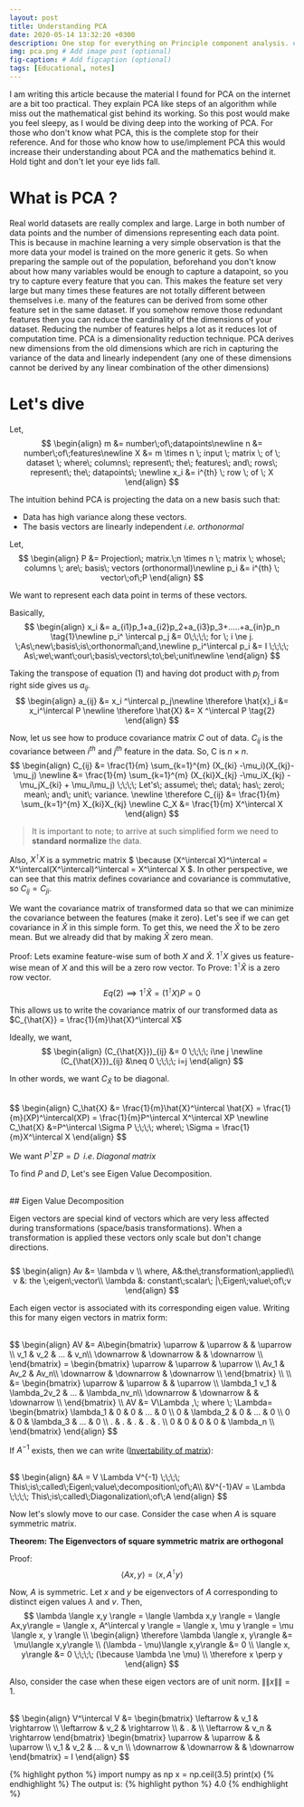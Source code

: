 ```yaml
---
layout: post
title: Understanding PCA
date: 2020-05-14 13:32:20 +0300
description: One stop for everything on Principle component analysis. # Add post description (optional)
img: pca.png # Add image post (optional)
fig-caption: # Add figcaption (optional)
tags: [Educational, notes]
---
```


I am writing this article because the material I found for PCA on the internet are a bit too practical. They explain PCA like steps of an algorithm while miss out the mathematical gist behind its working. So this post would make you feel sleepy, as I would be diving deep into the working of PCA. For those who don't know what PCA, this is the complete stop for their reference. And for those who know how to use/implement PCA this would increase their understanding about PCA and the mathematics behind it. Hold tight and don't let your eye lids fall.

# What is PCA ?

Real world datasets are really complex and large. Large in both number of data points and the number of dimensions representing each data point. This is because in machine learning a very simple observation is that the more data your model is trained on the more generic it gets. So when preparing the sample out of the population, beforehand you don't know about how many variables would be enough to capture a datapoint, so you try to capture every feature that you can. This makes the feature set very large but many times these features are not totally different between themselves i.e. many of the features can be derived from some other feature set in the same dataset. If you somehow remove those redundant features then you can reduce the cardinality of the dimensions of your dataset. Reducing the number of features helps a lot as it reduces lot of computation time. PCA is a dimensionality reduction technique. PCA derives new dimensions from the old dimensions which are rich in capturing the variance of the data and linearly independent (any one of these dimensions cannot be derived by any linear combination of the other dimensions)

# Let's dive
Let,
<br>
$$
\begin{align}
m &= number\;of\;datapoints\newline
n &= number\;of\;features\newline
X &= m \times n \; input \; matrix \; of \; dataset \; where\; columns\; represent\; the\; features\; and\; rows\; represent\; the\; datapoints\; \newline
x_i &= i^{th} \; row \; of \; X
\end{align}
$$


The intuition behind PCA is projecting the data on a new basis such that: <br>

- Data has high variance along these vectors. <br>
- The basis vectors are linearly independent  <em>i.e. orthonormal</em> <br>

Let,
<br>
$$
\begin{align}
P &= Projection\; matrix.\;n \times n \; matrix \; whose\; columns \; are\; basis\; vectors (orthonormal)\newline
p_i &= i^{th} \; vector\;of\;P
\end{align}
$$

We want to represent each data point in terms of these vectors.

Basically,
<br>
$$
\begin{align}
x_i &= a_{i1}p_1+a_{i2}p_2+a_{i3}p_3+.....+a_{in}p_n \tag{1}\newline
p_i^ \intercal p_j &= 0\;\;\;\; for \; i \ne j. \;As\;new\;basis\;is\;orthonormal\;and,\newline
p_i^\intercal p_i &= I \;\;\;\; As\;we\;want\;our\;basis\;vectors\;to\;be\;unit\newline
\end{align}
$$

Taking the transpose of equation $(1)$ and having dot product with $p_j$ from right side gives us $a_{ij}$.
<br>
$$
\begin{align}
a_{ij} &= x_i ^\intercal p_j\newline
\therefore \hat{x}_i &= x_i^\intercal P \newline
\therefore \hat{X} &= X ^\intercal P \tag{2}
\end{align}
$$

Now, let us see how to produce covariance matrix $C$ out of data. $C_{ij}$ is the covariance between $i^{th}$ and $j^{th}$ feature in the data. So, C is $n \times n$.
<br>
$$
\begin{align}
C_{ij} &= \frac{1}{m} \sum_{k=1}^{m} (X_{ki} -\mu_i)(X_{kj}-\mu_j) \newline
&= \frac{1}{m} \sum_{k=1}^{m} (X_{ki}X_{kj} -\mu_iX_{kj} - \mu_jX_{ki} + \mu_i\mu_j) \;\;\;\;
Let's\; assume\; the\; data\; has\; zero\; mean\; and\; unit\; variance. \newline
\therefore C_{ij} &= \frac{1}{m} \sum_{k=1}^{m} X_{ki}X_{kj} \newline
C_X &= \frac{1}{m} X^\intercal X 
\end{align}
$$

>It is important to note; to arrive at such simplified form we need to <strong>standard normalize</strong> the data. <br>

Also, $X^\intercal X$ is a symmetric matrix $ \because (X^\intercal X)^\intercal = X^\intercal(X^\intercal)^\intercal = X^\intercal X $. In other perspective, we can see that this matrix defines covariance and covariance is commutative, so $C_{ij} = C_{ji}$. <br>

We want the covariance matrix of transformed data so that we can minimize the covariance between the features (make it zero). Let's see if we can get covariance in $\hat{X}$ in this simple form. To get this, we need the $\hat{X}$ to be zero mean. But we already did that by making $\hat{X}$ zero mean.

Proof: Lets examine feature-wise sum of both $X$ and $\hat{X}$. $1^\intercal X$ gives us feature-wise mean of $X$ and this will be a zero row vector. To Prove: $1^\intercal \hat{X}$ is a zero row vector.
<br>
$$
Eq (2) \implies 1^\intercal \hat{X} = (1^\intercal X) P =0
$$

This allows us to write the covariance matrix of our transformed data as $C_{\hat{X}} = \frac{1}{m}\hat{X}^\intercal X$

Ideally, we want,
$$
\begin{align}
(C_{\hat{X}})_{ij} &= 0 \;\;\;\; i\ne j \newline
(C_{\hat{X}})_{ij} &\neq 0 \;\;\;\; i=j
\end{align}
$$

In other words, we want $C_\hat{X}$ to be diagonal.

<br>
$$
\begin{align}
C_\hat{X} &= \frac{1}{m}\hat{X}^\intercal \hat{X} = \frac{1}{m}(XP)^\intercal(XP) = \frac{1}{m}P^\intercal X^\intercal XP \newline
C_\hat{X} &=P^\intercal \Sigma P \;\;\;\; where\; \Sigma =  \frac{1}{m}X^\intercal X
\end{align}
$$

We want $P^\intercal \Sigma P = D \;\; i.e.\; Diagonal\;matrix$ <br>

 To find $P$ and $D$, Let's see Eigen Value Decomposition. <br>


<br> 
## Eigen Value Decomposition

Eigen vectors are special kind of vectors which are very less  affected during transformations (space/basis transformations). When a transformation is applied these vectors only scale but don't change directions.<br><br>
$$
\begin{align}
Av &= \lambda v \\
where, A&:the\;transformation\;applied\\
v &: the \;eigen\;vector\\
\lambda &: constant\;scalar\; |\;Eigen\;value\;of\;v
\end{align}
$$


Each eigen vector is associated with its corresponding eigen value. Writing this for many eigen vectors in matrix form:<br>

<br>
$$
\begin{align}
AV &= A\begin{bmatrix}
\uparrow & \uparrow & & \uparrow \\
v_1 & v_2 & ... & v_n\\
\downarrow & \downarrow & & \downarrow \\
\end{bmatrix}
=
\begin{bmatrix}
\uparrow & \uparrow & \uparrow \\
Av_1 & Av_2 & Av_n\\
\downarrow & \downarrow & \downarrow \\
\end{bmatrix}
\\ \\
&= \begin{bmatrix}
\uparrow & \uparrow & & \uparrow \\
\lambda_1 v_1 & \lambda_2v_2 & ... & \lambda_nv_n\\
\downarrow & \downarrow &  & \downarrow \\
\end{bmatrix}
\\
AV &= V\Lambda ,\; where \; \Lambda=
\begin{bmatrix}
\lambda_1 & 0 & 0 & ... & 0 \\
0 & \lambda_2 & 0 & ... & 0 \\
0 & 0 & \lambda_3 & ... & 0 \\
. & . & . & . & . \\
0 & 0 & 0 & 0 & \lambda_n \\
\end{bmatrix}
\end{align}
$$

If  $A^{-1}$ exists, then we can write ([Invertability of matrix](https://mathworld.wolfram.com/InvertibleMatrixTheorem.html)): <br>

<br>
$$
\begin{align}
&A = V \Lambda V^{-1} \;\;\;\; This\;is\;called\;Eigen\;value\;decomposition\;of\;A\\
&V^{-1}AV = \Lambda \;\;\;\; This\;is\;called\;Diagonalization\;of\;A
\end{align}
$$


Now let's slowly move to our case. Consider the case when $A$ is square symmetric matrix.

**Theorem: The Eigenvectors of square symmetric matrix are orthogonal** <br>

Proof: <br>
$$
\langle Ax,y \rangle = \langle x,A^\intercal y \rangle
$$


Now, $A$ is symmetric. Let $x$ and $y$ be eigenvectors of $A$ corresponding to distinct eigen values $\lambda$ and $v$. Then,<br>
$$
\lambda \langle x,y \rangle = \langle \lambda x,y \rangle = \langle Ax,y\rangle = \langle x, A^\intercal y \rangle = \langle x, \mu y \rangle = \mu \langle x, y \rangle \\
\begin{align}
\therefore \lambda \langle x, y\rangle &= \mu\langle x,y\rangle \\
(\lambda - \mu)\langle x,y\rangle &= 0 \\
\langle x, y\rangle &= 0 \;\;\;\; (\because \lambda \ne \mu) \\
\therefore x \perp y
\end{align}
$$


Also, consider the case when these eigen vectors are of unit norm. $\|\|x\|\|=1$. <br>

<br>
$$
\begin{align}
V^\intercal V &= 
\begin{bmatrix}
\leftarrow & v_1 & \rightarrow \\
\leftarrow & v_2 & \rightarrow \\
 & . & \\
 \leftarrow & v_n & \rightarrow
\end{bmatrix} 
\begin{bmatrix}
\uparrow & \uparrow & & \uparrow \\
v_1 & v_2 & ... & v_n \\
\downarrow & \downarrow & & \downarrow
\end{bmatrix}
= I
\end{align}
$$






{% highlight python %}
import numpy as np
x = np.ceil(3.5)
print(x)
{% endhighlight %}
The output is:
{% highlight python %}
4.0
{% endhighlight %}